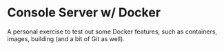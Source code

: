 # Console Server w/ Docker
A personal exercise to test out some Docker features, such as containers, images, building (and a bit of Git as well).